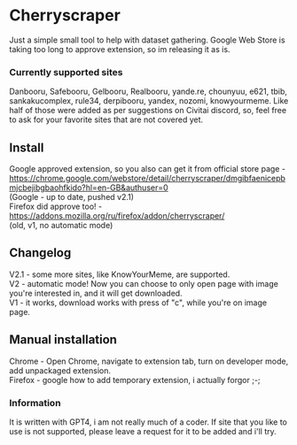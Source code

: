 # Cherryscraper
Just a simple small tool to help with dataset gathering.
Google Web Store is taking too long to approve extension, so im releasing it as is.
### Currently supported sites
Danbooru, Safebooru, Gelbooru, Realbooru, yande.re, chounyuu, e621, tbib, sankakucomplex, rule34, derpibooru, yandex, nozomi, knowyourmeme.
Like half of those were added as per suggestions on Civitai discord, so, feel free to ask for your favorite sites that are not covered yet.

## Install
Google approved extension, so you also can get it from official store page - https://chrome.google.com/webstore/detail/cherryscraper/dmgibfaenicepbmjcbejibgbaohfkido?hl=en-GB&authuser=0  
(Google - up to date, pushed v2.1)  
Firefox did approve too! - https://addons.mozilla.org/ru/firefox/addon/cherryscraper/  
(old, v1, no automatic mode)

## Changelog  
V2.1 - some more sites, like KnowYourMeme, are supported.  
V2 - automatic mode! Now you can choose to only open page with image you're interested in, and it will get downloaded.  
V1 - it works, download works with press of "c", while you're on image page.  
## Manual installation
Chrome - Open Chrome, navigate to extension tab, turn on developer mode, add unpackaged extension.  
Firefox - google how to add temporary extension, i actually forgor ;-;
### Information
It is written with GPT4, i am not really much of a coder.
If site that you like to use is not supported, please leave a request for it to be added and i'll try.


